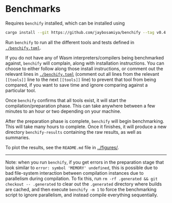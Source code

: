 # Benchmarks

Requires `benchify` installed, which can be installed using

```sh
cargo install --git https://github.com/jaybosamiya/benchify --tag v0.4.3
```

Run `benchify` to run all the different tools and tests defined in
[`./benchify.toml`](./benchify.toml).

If you do not have any of Wasm interpreters/compilers being
benchmarked against, `benchify` will complain, along with installation
instructions. You can choose to either follow along those install
instructions, or comment out the relevant lines in
[`./benchify.toml`](./benchify.toml) (comment out all lines from the
relevant `[[tools]]` line to the next `[[tools]]` line) to prevent
that tool from being compared, if you want to save time and ignore
comparing against a particular tool.

Once `benchify` confirms that all tools exist, it will start the
compilation/preparation phase. This can take anywhere between a few
minutes to an hour or two depending on your machine.

After the preparation phase is complete, `benchify` will begin
benchmarking. This will take many hours to complete. Once it finishes,
it will produce a new directory `benchify-results` containing the raw
results, as well as summaries.

To plot the results, see the `README.md` file in
[../figures/](../figures/).

---

Note: when you run `benchify`, if you get errors in the preparation
stage that look similar to `error: symbol 'MEMORY' undefined`,
this is possible due to bad file-system interaction between
compilation instances due to parallelism during compilation. To fix
this, run `rm -rf .generated && git checkout -- .generated` to clear
out the `.generated` directory where builds are cached, and then
execute `benchify -m 1` to force the benchmarking script to ignore
parallelism, and instead compile everything sequentially.
